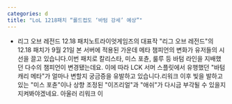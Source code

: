 ```yaml
---
categories: d
title: "LoL 1218패치 “롤드컵도 ‘바텀 강세’ 예상”"
---
```

- 리그 오브 레전드 12.18 패치노트라이엇게임즈의 대표작 "리그 오브 레전드"의 12.18 패치가 9월 21일 본 서버에 적용된 가운데 메타 챔피언의 변화가 유저들의 시선을 끌고 있습니다.이번 패치로 칼리스타, 미스 포츈, 룰루 등 바텀 라인을 지배했던 다수의 챔피언이 변경됐는데요. 이에 따라 LCK 서머 스플릿에서 유행했던 "바텀 캐리 메타"가 얼마나 변할지 궁금증을 유발하고 있습니다.리워크 이후 빛을 발하고 있는 "미스 포츈"이나 상향 조정된 "이즈리얼"과 "애쉬"가 다시금 부각될 수 있을지 지켜봐야겠네요. 아울러 리워크 이